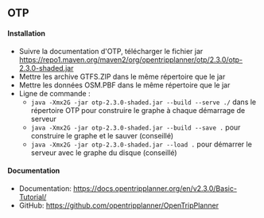 ## OTP

#### Installation

- Suivre la documentation d'OTP, télécharger le fichier jar https://repo1.maven.org/maven2/org/opentripplanner/otp/2.3.0/otp-2.3.0-shaded.jar
- Mettre les archive GTFS.ZIP dans le même répertoire que le jar
- Mettre les données OSM.PBF dans le même répertoire que le jar
- Ligne de commande : 
    - `java -Xmx2G -jar otp-2.3.0-shaded.jar --build --serve ./` dans le répertoire OTP pour construire le graphe à chaque démarrage de serveur
    - `java -Xmx2G -jar otp-2.3.0-shaded.jar --build --save .` pour construire le graphe et le sauver (conseillé)
    - `java -Xmx2G -jar otp-2.3.0-shaded.jar --load .` pour démarrer le serveur avec le graphe du disque (conseillé)

#### Documentation

- Documentation: https://docs.opentripplanner.org/en/v2.3.0/Basic-Tutorial/ 
- GitHub: https://github.com/opentripplanner/OpenTripPlanner